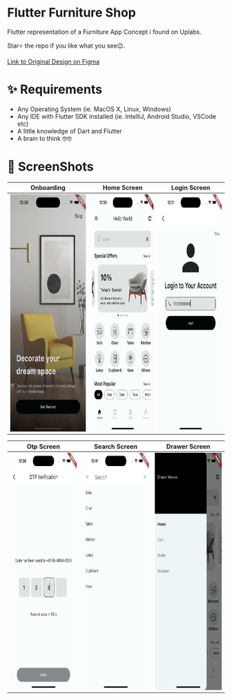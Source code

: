 # Flutter Furniture Shop

Flutter representation of a Furniture App Concept i found on Uplabs.

Star⭐ the repo if you like what you see😉.

[Link to Original Design on Figma](https://www.figma.com/file/PC6xkXCpCpYvW8wj3xrk64/Funica---Furniture-E-Commerce-App-UI-Kit-(Preview)?type=design&node-id=1528-25132&mode=design)

# ✨ Requirements

- Any Operating System (ie. MacOS X, Linux, Windows)
- Any IDE with Flutter SDK installed (ie. IntelliJ, Android Studio, VSCode etc)
- A little knowledge of Dart and Flutter
- A brain to think 🤓🤓

# 📸 ScreenShots
| Onboarding                                                           | Home Screen                                                           | Login Screen                                                           |
|----------------------------------------------------------------------|-----------------------------------------------------------------------|------------------------------------------------------------------------|
| <img src="assets/screenshots/onboarding.png" height=550 width=2000/> | <img src="assets/screenshots/home_screen.png" height=550 width=2000/> | <img src="assets/screenshots/login_screen.png" height=550 width=2000/> |

| Otp Screen                                                           | Search Screen                                                           | Drawer Screen                                                           |                                                          
|----------------------------------------------------------------------|-------------------------------------------------------------------------|-------------------------------------------------------------------------|
| <img src="assets/screenshots/otp_screen.png" height=550 width=2000/> | <img src="assets/screenshots/search_screen.png" height=550 width=2000/> | <img src="assets/screenshots/drawer_screen.png" height=550 width=2000/> |
